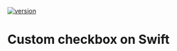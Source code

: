 [![version](https://img.shields.io/badge/version-1.0.0-green.svg)](https://semver.org)
# Custom checkbox on Swift

